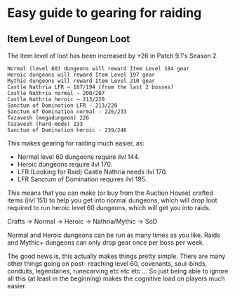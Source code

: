 # Easy guide to gearing for raiding

## Item Level of Dungeon Loot

The item level of loot has been increased by +26 in Patch 9.1's Season 2.

    Normal (level 60) dungeons will reward Item Level 184 gear
    Heroic dungeons will reward Item Level 197 gear 
    Mythic dungeons will reward Item Level 210 gear 
    Castle Nathria LFR – 187/194 (from the last 2 bosses)
    Castle Nathria normal – 200/207
    Castle Nathria heroic – 213/220
    Sanctum of Domination LFR - 213/220
    Sanctum of Domination normal - 226/233
    Tazavesh (megadungeon) 226
    Tazavesh (hard-mode) 233
    Sanctum of Domination heroic - 239/246

This makes gearing for raiding much easier, as:

* Normal level 60 dungeons require ilvl 144.
* Heroic dungeons require ilvl 170. 
* LFR (Looking for Raid) Castle Nathria needs ilvl 170. 
* LFR Sanctum of Domination requires ilvl 195.

This means that you can make (or buy from the Auction House) crafted items (ilvl 151) to help you get into normal dungeons, which will drop loot required to run heroic level 60 dungeons, which will get you into raids.

Crafts -> Normal -> Heroic -> Nathria/Mythic -> SoD

Normal and Heroic dungeons can be run as many times as you like. Raids and Mythic+ dungeons can only drop gear once per boss per week. 

The good news is, this actually makes things pretty simple. There are many other things going on post- reaching level 60, covenants, soul-binds, conduits, legendaries, runecarving etc etc etc ...
So just being able to ignore all this (at least in the beginning) makes the cognitive load on players much easier.
